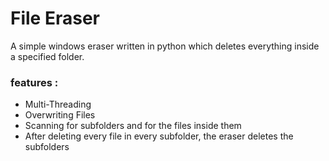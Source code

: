 # File Eraser
A simple windows eraser written in python which deletes everything inside a specified folder.

### features :
- Multi-Threading
- Overwriting Files
- Scanning for subfolders and for the files inside them
- After deleting every file in every subfolder, the eraser deletes the subfolders
